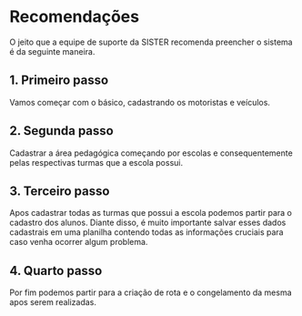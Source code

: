 # Recomendações

O jeito que a equipe de suporte da SISTER recomenda preencher o sistema é da seguinte maneira. 

## 1. Primeiro passo
Vamos começar com o básico, cadastrando os motoristas e veículos.

## 2. Segunda passo
Cadastrar a área pedagógica começando por escolas e consequentemente pelas respectivas turmas que a escola possui.

## 3. Terceiro passo
Apos cadastrar todas as turmas que possui a escola podemos partir para o cadastro dos alunos. Diante disso, é muito importante salvar esses dados cadastrais em uma planilha contendo todas as informações cruciais para caso venha ocorrer algum problema. 

## 4. Quarto passo
Por fim podemos partir para a criação de rota e o congelamento da mesma apos serem realizadas.
